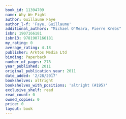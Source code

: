 ```yaml
---
book_id: 11394709
name: Why We Fight
author: Guillaume Faye
author_l-f: 'Faye, Guillaume'
additional_authors: "Michael O'Meara, Pierre Krebs"
isbn: 1907166181
isbn13: 9781907166181
my_rating: 0
average_rating: 4.18
publisher: Arktos Media Ltd
binding: Paperback
number_of_pages: 278
year_published: 2011
original_publication_year: 2011
date_added: '2/28/2017'
bookshelves: altright
bookshelves_with_positions: 'altright (#195)'
exclusive_shelf: read
read_count: 0
owned_copies: 0
price: 0
layout: book
---
```

